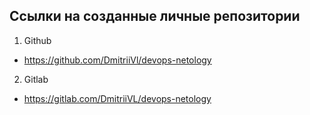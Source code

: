 ## Ссылки на созданные личные репозитории
1. Github
* https://github.com/DmitriiVl/devops-netology
2. Gitlab
* https://gitlab.com/DmitriiVL/devops-netology
